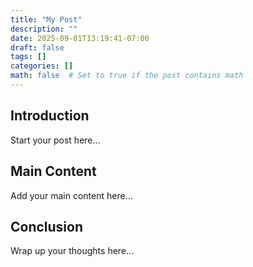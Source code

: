 ```yaml
---
title: "My Post"
description: ""
date: 2025-09-01T13:19:41-07:00
draft: false
tags: []
categories: []
math: false  # Set to true if the post contains math
---
```


## Introduction

Start your post here...

## Main Content

Add your main content here...

## Conclusion

Wrap up your thoughts here...

